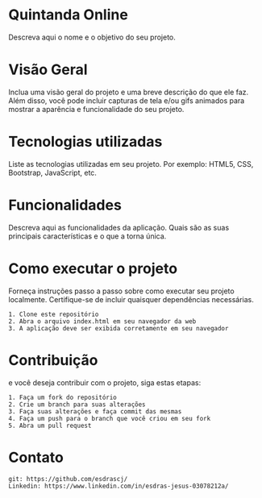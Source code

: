 # Quintanda Online
Descreva aqui o nome e o objetivo do seu projeto.


# Visão Geral
Inclua uma visão geral do projeto e uma breve descrição do que ele faz. Além disso, você pode incluir capturas de tela e/ou gifs animados para mostrar a aparência e funcionalidade do seu projeto.

# Tecnologias utilizadas
Liste as tecnologias utilizadas em seu projeto. Por exemplo: HTML5, CSS, Bootstrap, JavaScript, etc.

# Funcionalidades
Descreva aqui as funcionalidades da aplicação. Quais são as suas principais características e o que a torna única.

# Como executar o projeto
Forneça instruções passo a passo sobre como executar seu projeto localmente. Certifique-se de incluir quaisquer dependências necessárias.

    1. Clone este repositório
    2. Abra o arquivo index.html em seu navegador da web
    3. A aplicação deve ser exibida corretamente em seu navegador

# Contribuição
e você deseja contribuir com o projeto, siga estas etapas:

    1. Faça um fork do repositório
    2. Crie um branch para suas alterações
    3. Faça suas alterações e faça commit das mesmas
    4. Faça um push para o branch que você criou em seu fork
    5. Abra um pull request

# Contato
    git: https://github.com/esdrascj/
    Linkedin: https://www.linkedin.com/in/esdras-jesus-03078212a/
